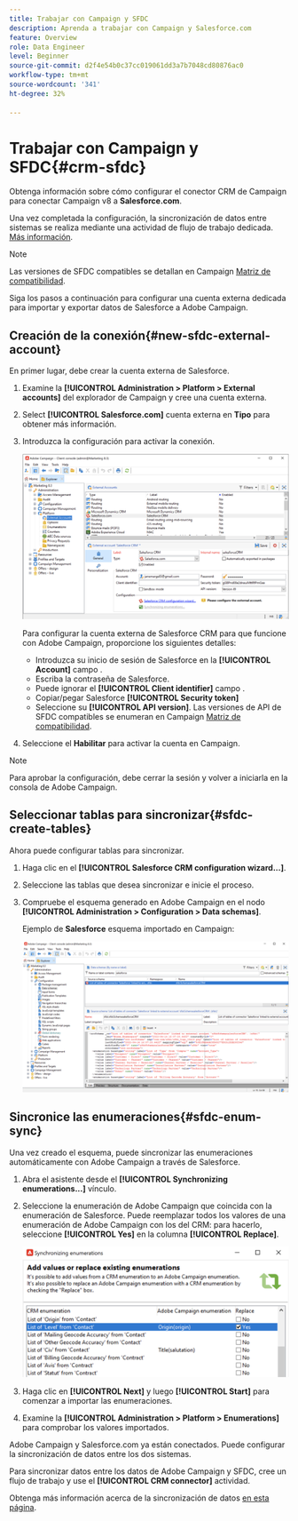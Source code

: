 ```yaml
---
title: Trabajar con Campaign y SFDC
description: Aprenda a trabajar con Campaign y Salesforce.com
feature: Overview
role: Data Engineer
level: Beginner
source-git-commit: d2f4e54b0c37cc019061dd3a7b7048cd80876ac0
workflow-type: tm+mt
source-wordcount: '341'
ht-degree: 32%

---
```


# Trabajar con Campaign y SFDC{#crm-sfdc}

Obtenga información sobre cómo configurar el conector CRM de Campaign para conectar Campaign v8 a **Salesforce.com**.

Una vez completada la configuración, la sincronización de datos entre sistemas se realiza mediante una actividad de flujo de trabajo dedicada. [Más información](crm-data-sync.md).

>[!NOTE]
>
>Las versiones de SFDC compatibles se detallan en Campaign [Matriz de compatibilidad](../start/compatibility-matrix.md).


Siga los pasos a continuación para configurar una cuenta externa dedicada para importar y exportar datos de Salesforce a Adobe Campaign.

## Creación de la conexión{#new-sfdc-external-account}

En primer lugar, debe crear la cuenta externa de Salesforce.

1. Examine la **[!UICONTROL Administration > Platform > External accounts]** del explorador de Campaign y cree una cuenta externa.
1. Select **[!UICONTROL Salesforce.com]** cuenta externa en **Tipo** para obtener más información.
1. Introduzca la configuración para activar la conexión.

   ![](assets/sfdc-external-account.png)

   Para configurar la cuenta externa de Salesforce CRM para que funcione con Adobe Campaign, proporcione los siguientes detalles:

   * Introduzca su inicio de sesión de Salesforce en la **[!UICONTROL Account]** campo .
   * Escriba la contraseña de Salesforce.
   * Puede ignorar el **[!UICONTROL Client identifier]** campo .
   * Copiar/pegar Salesforce **[!UICONTROL Security token]**
   * Seleccione su **[!UICONTROL API version]**. Las versiones de API de SFDC compatibles se enumeran en Campaign [Matriz de compatibilidad](../start/compatibility-matrix.md).

1. Seleccione el **Habilitar** para activar la cuenta en Campaign.

>[!NOTE]
>
>Para aprobar la configuración, debe cerrar la sesión y volver a iniciarla en la consola de Adobe Campaign.

## Seleccionar tablas para sincronizar{#sfdc-create-tables}

Ahora puede configurar tablas para sincronizar.

1. Haga clic en el **[!UICONTROL Salesforce CRM configuration wizard...]**.
1. Seleccione las tablas que desea sincronizar e inicie el proceso.
1. Compruebe el esquema generado en Adobe Campaign en el nodo **[!UICONTROL Administration > Configuration > Data schemas]**.

   Ejemplo de **Salesforce** esquema importado en Campaign:

   ![](assets/sfdc-schemas.png)

## Sincronice las enumeraciones{#sfdc-enum-sync}

Una vez creado el esquema, puede sincronizar las enumeraciones automáticamente con Adobe Campaign a través de Salesforce.

1. Abra el asistente desde el  **[!UICONTROL Synchronizing enumerations...]** vínculo.
1. Seleccione la enumeración de Adobe Campaign que coincida con la enumeración de Salesforce.
Puede reemplazar todos los valores de una enumeración de Adobe Campaign con los del CRM: para hacerlo, seleccione **[!UICONTROL Yes]** en la columna **[!UICONTROL Replace]**.

   ![](assets/sfdc-enum.png)

1. Haga clic en **[!UICONTROL Next]** y luego **[!UICONTROL Start]** para comenzar a importar las enumeraciones.

1. Examine la **[!UICONTROL Administration > Platform > Enumerations]** para comprobar los valores importados.


Adobe Campaign y Salesforce.com ya están conectados. Puede configurar la sincronización de datos entre los dos sistemas.

Para sincronizar datos entre los datos de Adobe Campaign y SFDC, cree un flujo de trabajo y use el **[!UICONTROL CRM connector]** actividad.

Obtenga más información acerca de la sincronización de datos [en esta página](crm-data-sync.md).
